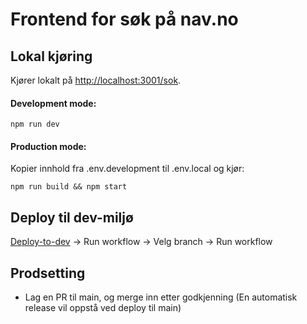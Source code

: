 # Frontend for søk på nav.no 

## Lokal kjøring

Kjører lokalt på [http://localhost:3001/sok](http://localhost:3001/sok).

#### Development mode:
```
npm run dev
```

#### Production mode:
Kopier innhold fra .env.development til .env.local og kjør:

```
npm run build && npm start
```

## Deploy til dev-miljø

[Deploy-to-dev](https://github.com/navikt/navno-search-frontend/actions/workflows/deploy.dev.yml) -> Run workflow -> Velg branch -> Run workflow

## Prodsetting
- Lag en PR til main, og merge inn etter godkjenning (En automatisk release vil oppstå ved deploy til main)